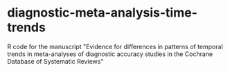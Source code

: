 # diagnostic-meta-analysis-time-trends
R code for the manuscript "Evidence for differences in patterns of temporal trends in meta-analyses of diagnostic accuracy studies in the Cochrane Database of Systematic Reviews"
